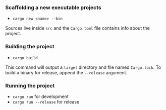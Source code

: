 ### Scaffolding a new executable projects

* `cargo new <name> --bin`

Sources live inside `src` and the `Cargo.toml` file contains info about the project.

### Building the project

* `cargo build`

This command will output a `target` directory and file named `Cargo.lock`. To
build a binary for release, append the `--release` argument.

### Running the project

* `cargo run` for development
* `cargo run --release` for release
